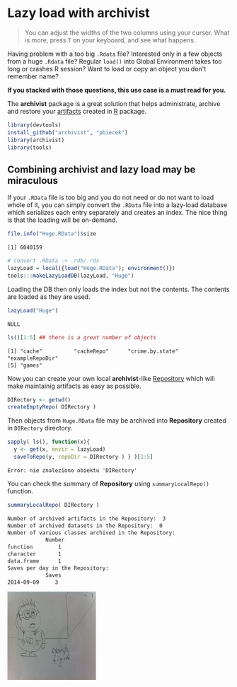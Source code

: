 <!--
%\VignetteEngine{knitr::docco_classic}
%\VignetteIndexEntry{Lazy load}
-->

# Lazy load with **archivist**
> You can adjust the widths of the two columns using your cursor. What is more, press `T` on your keyboard, and see what happens.

Having problem with a too big `.Rdata` file? Interested only in a few objects from a huge `.Rdata` file?
Regular `load()` into Global Environment takes too long or crashes R session? Want to load or copy an object you don't remember name?

**If you stacked with those questions, this use case is a must read for you.**

The **archivist** package is a great solution that helps administrate, archive and restore your [artifacts](https://github.com/pbiecek/archivist/wiki) created in [R](http://cran.r-project.org/) package.

```r
library(devtools)
install_github("archivist", "pbiecek")
library(archivist)
library(tools)
```

## Combining **archivist** and lazy load may be miraculous

If your `.RData` file is too big and you do not need or do not want to load whole of it, you can simply convert the `.RData` file into a lazy-load database which serializes each entry separately and creates an index. The nice thing is that the loading will be on-demand.


```r
file.info("Huge.RData")$size
```

```
[1] 6040159
```

```r
# convert .RData -> .rdb/.rdx
lazyLoad = local({load("Huge.RData"); environment()})
tools:::makeLazyLoadDB(lazyLoad, "Huge")
```

Loading the DB then only loads the index but not the contents. The contents are loaded as they are used.

```r
lazyLoad("Huge")
```

```
NULL
```

```r
ls()[1:5] ## there is a great number of objects
```

```
[1] "cache"          "cacheRepo"      "crime.by.state" "exampleRepoDir"
[5] "games"         
```

Now you can create your own local **archivist**-like [Repository](https://github.com/pbiecek/archivist/wiki/archivist-package-Repository) which will make maintainig artifacts as easy as possible.

```r
DIRectory <- getwd()
createEmptyRepo( DIRectory )
```
Then objects from `Huge.RData` file may be archived into **Repository** created in `DIRectory` directory.

```r
sapply( ls(), function(x){
  y <- get(x, envir = lazyLoad)
  saveToRepo(y, repoDir = DIRectory ) } )[1:5]
```

```
Error: nie znaleziono obiektu 'DIRectory'
```

You can check the summary of **Repository** using `summaryLocalRepo()` function.

```r
summaryLocalRepo( DIRectory )
```

```
Number of archived artifacts in the Repository:  3 
Number of archived datasets in the Repository:  0 
Number of various classes archived in the Repository: 
            Number
function        1
character       1
data.frame      1
Saves per day in the Repository: 
            Saves
2014-09-09     3
```


<img src="ex1.JPG" width="200px" height="200px" />



